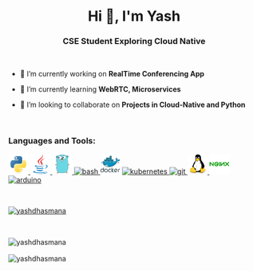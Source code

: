 <h1 align="center">Hi 👋, I'm Yash</h1>
<h3 align="center">CSE Student Exploring Cloud Native</h3>

<br>

- 🔭 I’m currently working on **RealTime Conferencing App**

- 🌱 I’m currently learning **WebRTC, Microservices**

- 👯 I’m looking to collaborate on **Projects in Cloud-Native and Python**

<br>

<h3 align="left">Languages and Tools:</h3>

<p align="left"> 
<a href="https://www.python.org" target="_blank" rel="noreferrer"> <img src="https://raw.githubusercontent.com/devicons/devicon/master/icons/python/python-original.svg" alt="python" width="40" height="40"/> </a> 
<a href="https://www.java.com" target="_blank" rel="noreferrer"> <img src="https://raw.githubusercontent.com/devicons/devicon/master/icons/java/java-original.svg" alt="java" width="40" height="40"/> </a> 
<a href="https://golang.org" target="_blank" rel="noreferrer"> <img src="https://raw.githubusercontent.com/devicons/devicon/master/icons/go/go-original.svg" alt="go" width="40" height="40"/> </a>
<a href="https://www.gnu.org/software/bash/" target="_blank" rel="noreferrer"> <img src="https://www.vectorlogo.zone/logos/gnu_bash/gnu_bash-icon.svg" alt="bash" width="40" height="40"/> </a> 
<a href="https://www.docker.com/" target="_blank" rel="noreferrer"> <img src="https://raw.githubusercontent.com/devicons/devicon/master/icons/docker/docker-original-wordmark.svg" alt="docker" width="40" height="40"/></a> 
<a href="https://kubernetes.io" target="_blank" rel="noreferrer"> <img src="https://www.vectorlogo.zone/logos/kubernetes/kubernetes-icon.svg" alt="kubernetes" width="40" height="40"/> </a> 
<a href="https://git-scm.com/" target="_blank" rel="noreferrer"> <img src="https://www.vectorlogo.zone/logos/git-scm/git-scm-icon.svg" alt="git" width="40" height="40"/> </a> 
<a href="https://www.linux.org/" target="_blank" rel="noreferrer"> <img src="https://raw.githubusercontent.com/devicons/devicon/master/icons/linux/linux-original.svg" alt="linux" width="40" height="40"/> </a> 
<a href="https://www.nginx.com" target="_blank" rel="noreferrer"> <img src="https://raw.githubusercontent.com/devicons/devicon/master/icons/nginx/nginx-original.svg" alt="nginx" width="40" height="40"/> </a> 
<a href="https://www.arduino.cc/" target="_blank" rel="noreferrer"> <img src="https://cdn.worldvectorlogo.com/logos/arduino-1.svg" alt="arduino" width="40" height="40"/> </a>
</p>

<br>

<p align="left"> <a href="https://twitter.com/yashdhasmana" target="blank"><img src="https://img.shields.io/twitter/follow/yashdhasmana?logo=twitter&style=for-the-badge" alt="yashdhasmana" /></a> </p>

<br>

<p><img align="center" src="https://github-readme-stats.vercel.app/api/top-langs?username=yashdhasmana&show_icons=true&locale=en&layout=compact" alt="yashdhasmana" />

<img align="center" src="https://github-readme-streak-stats.herokuapp.com/?user=yashdhasmana&" alt="yashdhasmana" /></p>



<!-- <h3 align="left">Connect with me:</h3>
<p align="left">
<a href="https://twitter.com/yashdhasmana" target="blank"><img align="center" src="https://raw.githubusercontent.com/rahuldkjain/github-profile-readme-generator/master/src/images/icons/Social/twitter.svg" alt="yashdhasmana" height="30" width="40" /></a>
</p> -->